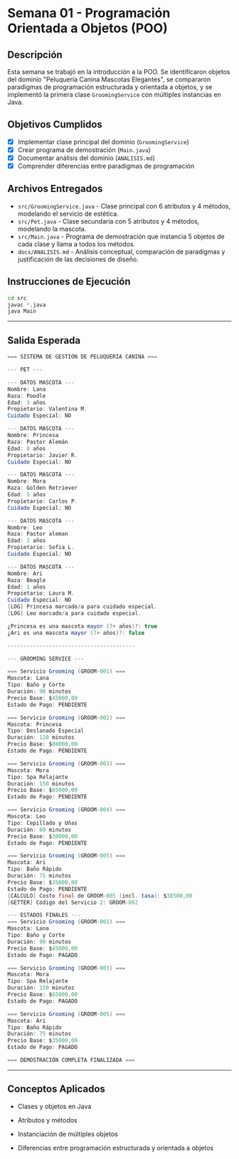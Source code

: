 # Semana 01 - Programación Orientada a Objetos (POO)

## Descripción

Esta semana se trabajó en la introducción a la POO. Se identificaron objetos del dominio "Peluquería Canina Mascotas Elegantes", se compararon paradigmas de programación estructurada y orientada a objetos, y se implementó la primera clase `GroomingService` con múltiples instancias en Java.

##  Objetivos Cumplidos

- [x] Implementar clase principal del dominio (`GroomingService`)
- [x] Crear programa de demostración (`Main.java`)
- [x] Documentar análisis del dominio (`ANALISIS.md`)
- [x] Comprender diferencias entre paradigmas de programación

##  Archivos Entregados

- `src/GroomingService.java` - Clase principal con 6 atributos y 4 métodos, modelando el servicio de estética.
- `src/Pet.java` - Clase secundaria con 5 atributos y 4 métodos, modelando la mascota.
- `src/Main.java` - Programa de demostración que instancia 5 objetos de cada clase y llama a todos los métodos.
- `docs/ANALISIS.md` - Análisis conceptual, comparación de paradigmas y justificación de las decisiones de diseño.

##  Instrucciones de Ejecución

```bash
cd src
javac *.java
java Main
```
---
## Salida Esperada
```java
=== SISTEMA DE GESTIÓN DE PELUQUERÍA CANINA ===

--- PET ---

--- DATOS MASCOTA ---
Nombre: Lana
Raza: Poodle
Edad: 3 años
Propietario: Valentina M.
Cuidado Especial: NO

--- DATOS MASCOTA ---
Nombre: Princesa
Raza: Pastor Alemán
Edad: 8 años
Propietario: Javier R.
Cuidado Especial: NO

--- DATOS MASCOTA ---
Nombre: Mora
Raza: Golden Retriever
Edad: 5 años
Propietario: Carlos P.
Cuidado Especial: NO

--- DATOS MASCOTA ---
Nombre: Leo
Raza: Pastor aleman
Edad: 2 años
Propietario: Sofia L.
Cuidado Especial: NO

--- DATOS MASCOTA ---
Nombre: Ari
Raza: Beagle
Edad: 1 años
Propietario: Laura M.
Cuidado Especial: NO
[LOG] Princesa marcado/a para cuidado especial.
[LOG] Leo marcado/a para cuidado especial.

¿Princesa es una mascota mayor (7+ años)?: true
¿Ari es una mascota mayor (7+ años)?: false

----------------------------------------

--- GROOMING SERVICE ---

=== Servicio Grooming (GROOM-001) ===
Mascota: Lana
Tipo: Baño y Corte
Duración: 90 minutos
Precio Base: $45000,00
Estado de Pago: PENDIENTE

=== Servicio Grooming (GROOM-002) ===
Mascota: Princesa
Tipo: Deslanado Especial
Duración: 120 minutos
Precio Base: $80000,00
Estado de Pago: PENDIENTE

=== Servicio Grooming (GROOM-003) ===
Mascota: Mora
Tipo: Spa Relajante
Duración: 150 minutos
Precio Base: $65000,00
Estado de Pago: PENDIENTE

=== Servicio Grooming (GROOM-004) ===
Mascota: Leo
Tipo: Cepillado y Uñas
Duración: 60 minutos
Precio Base: $30000,00
Estado de Pago: PENDIENTE

=== Servicio Grooming (GROOM-005) ===
Mascota: Ari
Tipo: Baño Rápido
Duración: 75 minutos
Precio Base: $35000,00
Estado de Pago: PENDIENTE
[CALCULO] Costo final de GROOM-005 (incl. tasa): $38500,00
[GETTER] Código del Servicio 2: GROOM-002

--- ESTADOS FINALES ---
=== Servicio Grooming (GROOM-001) ===
Mascota: Lana
Tipo: Baño y Corte
Duración: 90 minutos
Precio Base: $45000,00
Estado de Pago: PAGADO

=== Servicio Grooming (GROOM-003) ===
Mascota: Mora
Tipo: Spa Relajante
Duración: 150 minutos
Precio Base: $65000,00
Estado de Pago: PAGADO

=== Servicio Grooming (GROOM-005) ===
Mascota: Ari
Tipo: Baño Rápido
Duración: 75 minutos
Precio Base: $35000,00
Estado de Pago: PAGADO

=== DEMOSTRACIÓN COMPLETA FINALIZADA ===
```
---
## Conceptos Aplicados
- Clases y objetos en Java

- Atributos y métodos

- Instanciación de múltiples objetos

- Diferencias entre programación estructurada y orientada a objetos

